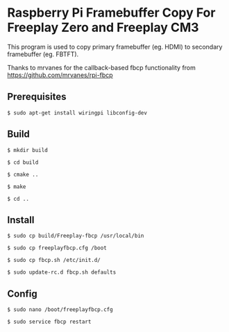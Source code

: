 Raspberry Pi Framebuffer Copy For Freeplay Zero and Freeplay CM3
================================================================

This program is used to copy primary framebuffer (eg. HDMI) to secondary framebuffer (eg. FBTFT).

Thanks to mrvanes for the callback-based fbcp functionality from https://github.com/mrvanes/rpi-fbcp


Prerequisites
-------------
    $ sudo apt-get install wiringpi libconfig-dev

Build
-----

    $ mkdir build
    
    $ cd build
    
    $ cmake ..
    
    $ make

    $ cd ..

Install
-------
    $ sudo cp build/Freeplay-fbcp /usr/local/bin

    $ sudo cp freeplayfbcp.cfg /boot

    $ sudo cp fbcp.sh /etc/init.d/

    $ sudo update-rc.d fbcp.sh defaults

Config
------
    $ sudo nano /boot/freeplayfbcp.cfg

    $ sudo service fbcp restart
